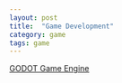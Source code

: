 ```yaml
---
layout: post
title:  "Game Development"
category: game
tags: game
---
```




[GODOT Game Engine][godot_game_engine]

[godot_game_engine]: http://www.godotengine.org/wp/